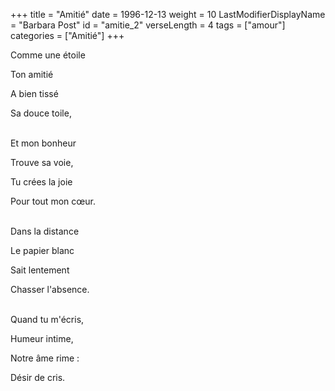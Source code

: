 +++
title = "Amitié"
date = 1996-12-13
weight = 10
LastModifierDisplayName = "Barbara Post"
id = "amitie_2"
verseLength = 4
tags = ["amour"]
categories = ["Amitié"]
+++

Comme une étoile

Ton amitié

A bien tissé

Sa douce toile,

 \
Et mon bonheur

Trouve sa voie,

Tu crées la joie

Pour tout mon cœur.

 \
Dans la distance

Le papier blanc

Sait lentement

Chasser l'absence.

 \
Quand tu m'écris,

Humeur intime,

Notre âme rime :

Désir de cris.
